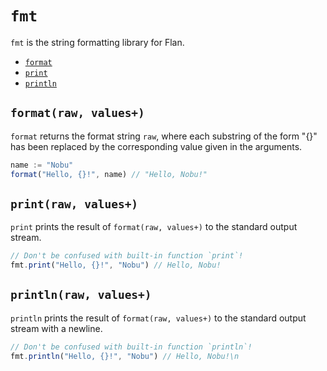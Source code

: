 # `fmt`
`fmt` is the string formatting library for Flan.

 - [`format`](#formatraw-values)
 - [`print`](#printraw-values)
 - [`println`](#printlnraw-values)

## `format(raw, values+)`
`format` returns the format string `raw`, where each substring of the form "{}" has been replaced by the corresponding value given in the arguments.
```js
name := "Nobu"
format("Hello, {}!", name) // "Hello, Nobu!"
```

## `print(raw, values+)`
`print` prints the result of `format(raw, values+)` to the standard output stream.
```js
// Don't be confused with built-in function `print`!
fmt.print("Hello, {}!", "Nobu") // Hello, Nobu!
```

## `println(raw, values+)`
`println` prints the result of `format(raw, values+)` to the standard output stream with a newline.
```js
// Don't be confused with built-in function `println`!
fmt.println("Hello, {}!", "Nobu") // Hello, Nobu!\n
```
